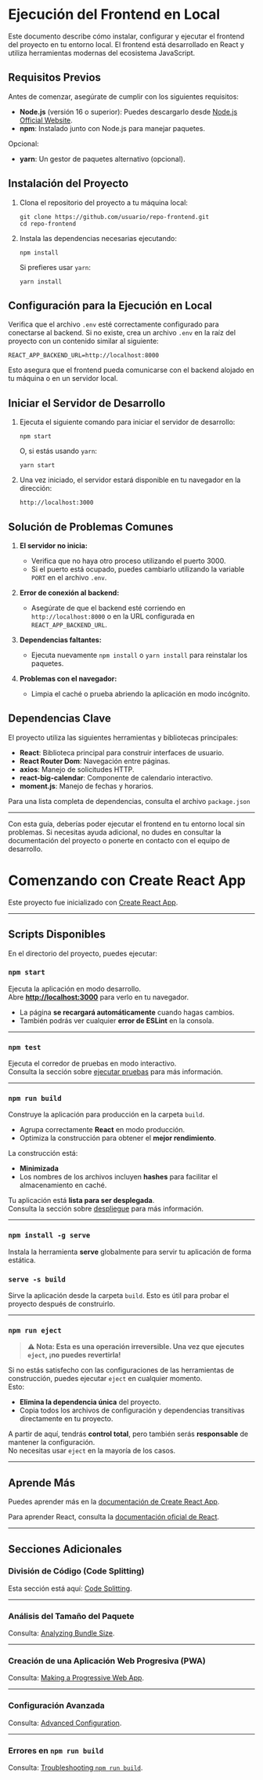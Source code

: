 # Ejecución del Frontend en Local

Este documento describe cómo instalar, configurar y ejecutar el frontend del proyecto en tu entorno local. El frontend está desarrollado en React y utiliza herramientas modernas del ecosistema JavaScript.

## Requisitos Previos

Antes de comenzar, asegúrate de cumplir con los siguientes requisitos:

- **Node.js** (versión 16 o superior): Puedes descargarlo desde [Node.js Official Website](https://nodejs.org/).
- **npm**: Instalado junto con Node.js para manejar paquetes.

Opcional:
- **yarn**: Un gestor de paquetes alternativo (opcional).

## Instalación del Proyecto

1. Clona el repositorio del proyecto a tu máquina local:
   ```
   git clone https://github.com/usuario/repo-frontend.git
   cd repo-frontend
   ```

2. Instala las dependencias necesarias ejecutando:
   ```
   npm install
   ```
   Si prefieres usar `yarn`:
   ```
   yarn install
   ```

## Configuración para la Ejecución en Local

Verifica que el archivo `.env` esté correctamente configurado para conectarse al backend. Si no existe, crea un archivo `.env` en la raíz del proyecto con un contenido similar al siguiente:

```
REACT_APP_BACKEND_URL=http://localhost:8000
```

Esto asegura que el frontend pueda comunicarse con el backend alojado en tu máquina o en un servidor local.

## Iniciar el Servidor de Desarrollo

1. Ejecuta el siguiente comando para iniciar el servidor de desarrollo:
   ```
   npm start
   ```
   O, si estás usando `yarn`:
   ```
   yarn start
   ```

2. Una vez iniciado, el servidor estará disponible en tu navegador en la dirección:
   ```
   http://localhost:3000
   ```

## Solución de Problemas Comunes

1. **El servidor no inicia:**
   - Verifica que no haya otro proceso utilizando el puerto 3000.
   - Si el puerto está ocupado, puedes cambiarlo utilizando la variable `PORT` en el archivo `.env`.

2. **Error de conexión al backend:**
   - Asegúrate de que el backend esté corriendo en `http://localhost:8000` o en la URL configurada en `REACT_APP_BACKEND_URL`.

3. **Dependencias faltantes:**
   - Ejecuta nuevamente `npm install` o `yarn install` para reinstalar los paquetes.

4. **Problemas con el navegador:**
   - Limpia el caché o prueba abriendo la aplicación en modo incógnito.

## Dependencias Clave

El proyecto utiliza las siguientes herramientas y bibliotecas principales:

- **React**: Biblioteca principal para construir interfaces de usuario.
- **React Router Dom**: Navegación entre páginas.
- **axios**: Manejo de solicitudes HTTP.
- **react-big-calendar**: Componente de calendario interactivo.
- **moment.js**: Manejo de fechas y horarios.

Para una lista completa de dependencias, consulta el archivo `package.json` 

---

Con esta guía, deberías poder ejecutar el frontend en tu entorno local sin problemas. Si necesitas ayuda adicional, no dudes en consultar la documentación del proyecto o ponerte en contacto con el equipo de desarrollo.






# **Comenzando con Create React App**

Este proyecto fue inicializado con [Create React App](https://github.com/facebook/create-react-app).

---

## **Scripts Disponibles**

En el directorio del proyecto, puedes ejecutar:

### **`npm start`**
Ejecuta la aplicación en modo desarrollo.  
Abre **[http://localhost:3000](http://localhost:3000)** para verlo en tu navegador.

- La página **se recargará automáticamente** cuando hagas cambios.
- También podrás ver cualquier **error de ESLint** en la consola.

---

### **`npm test`**
Ejecuta el corredor de pruebas en modo interactivo.  
Consulta la sección sobre [ejecutar pruebas](https://facebook.github.io/create-react-app/docs/running-tests) para más información.

---

### **`npm run build`**
Construye la aplicación para producción en la carpeta `build`.  

- Agrupa correctamente **React** en modo producción.
- Optimiza la construcción para obtener el **mejor rendimiento**.

La construcción está:
- **Minimizada**
- Los nombres de los archivos incluyen **hashes** para facilitar el almacenamiento en caché.

Tu aplicación está **lista para ser desplegada**.  
Consulta la sección sobre [despliegue](https://facebook.github.io/create-react-app/docs/deployment) para más información.

---

### **`npm install -g serve`**
Instala la herramienta **serve** globalmente para servir tu aplicación de forma estática.

### **`serve -s build`**
Sirve la aplicación desde la carpeta `build`. Esto es útil para probar el proyecto después de construirlo.

---

### **`npm run eject`**

> **⚠️ Nota: Esta es una operación irreversible. Una vez que ejecutes `eject`, ¡no puedes revertirla!**

Si no estás satisfecho con las configuraciones de las herramientas de construcción, puedes ejecutar `eject` en cualquier momento.  
Esto:
- **Elimina la dependencia única** del proyecto.
- Copia todos los archivos de configuración y dependencias transitivas directamente en tu proyecto.

A partir de aquí, tendrás **control total**, pero también serás **responsable** de mantener la configuración.  
No necesitas usar `eject` en la mayoría de los casos.

---

## **Aprende Más**

Puedes aprender más en la [documentación de Create React App](https://facebook.github.io/create-react-app/docs/getting-started).

Para aprender React, consulta la [documentación oficial de React](https://reactjs.org/).

---

## **Secciones Adicionales**

### **División de Código (Code Splitting)**
Esta sección está aquí: [Code Splitting](https://facebook.github.io/create-react-app/docs/code-splitting).

---

### **Análisis del Tamaño del Paquete**
Consulta: [Analyzing Bundle Size](https://facebook.github.io/create-react-app/docs/analyzing-the-bundle-size).

---

### **Creación de una Aplicación Web Progresiva (PWA)**
Consulta: [Making a Progressive Web App](https://facebook.github.io/create-react-app/docs/making-a-progressive-web-app).

---

### **Configuración Avanzada**
Consulta: [Advanced Configuration](https://facebook.github.io/create-react-app/docs/advanced-configuration).

---

### **Errores en `npm run build`**
Consulta: [Troubleshooting `npm run build`](https://facebook.github.io/create-react-app/docs/troubleshooting#npm-run-build-fails-to-minify).
